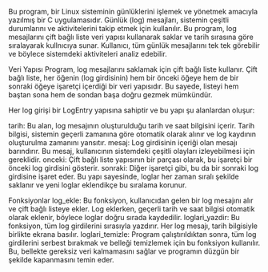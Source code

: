 Bu program, bir Linux sisteminin günlüklerini işlemek ve yönetmek amacıyla yazılmış bir C uygulamasıdır. Günlük (log) mesajları, sistemin çeşitli durumlarını ve aktivitelerini takip etmek için kullanılır. Bu program, log mesajlarını çift bağlı liste veri yapısı kullanarak saklar ve tarih sırasına göre sıralayarak kullnıcıya sunar. Kullanıcı, tüm günlük mesajlarını tek tek görebilir ve böylece sistemdeki aktiviteleri analiz edebilir.

Veri Yapısı
Program, log mesajlarını saklamak için çift bağlı liste kullanır. Çift bağlı liste, her öğenin (log girdisinin) hem bir önceki öğeye hem de bir sonraki öğeye işaretçi içerdiği bir veri yapısıdır. Bu sayede, listeyi hem baştan sona hem de sondan başa doğru gezmek mümkündür.

Her log girişi bir LogEntry yapısına sahiptir ve bu yapı şu alanlardan oluşur:

tarih: Bu alan, log mesajının oluşturulduğu tarih ve saat bilgisini içerir. Tarih bilgisi, sistemin geçerli zamanına göre otomatik olarak alınır ve log kaydının oluşturulma zamanını yansıtır.
mesaj: Log girdisinin içeriği olan mesajı barındırır. Bu mesaj, kullanıcının sistemdeki çeşitli olayları izleyebilmesi için gereklidir.
onceki: Çift bağlı liste yapısının bir parçası olarak, bu işaretçi bir önceki log girdisini gösterir.
sonraki: Diğer işaretçi gibi, bu da bir sonraki log girdisine işaret eder.
Bu yapı sayesinde, loglar her zaman sıralı şekilde saklanır ve yeni loglar eklendikçe bu sıralama korunur.

Fonksiyonlar
log_ekle: Bu fonksiyon, kullanıcıdan gelen bir log mesajını alır ve çift bağlı listeye ekler. Log eklerken, geçerli tarih ve saat bilgisi otomatik olarak eklenir, böylece loglar doğru sırada kaydedilir.
loglari_yazdir: Bu fonksiyon, tüm log girdilerini sırasıyla yazdırır. Her log mesajı, tarih bilgisiyle birlikte ekrana basılır.
loglari_temizle: Program çalıştırıldıktan sonra, tüm log girdilerini serbest bırakmak ve belleği temizlemek için bu fonksiyon kullanılır. Bu, bellekte gereksiz veri kalmamasını sağlar ve programın düzgün bir şekilde kapanmasını temin eder.
